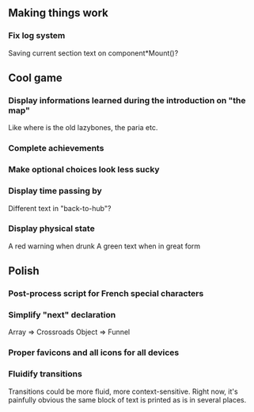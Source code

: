 ## Making things work

### Fix log system

Saving current section text on component*Mount()?

## Cool game

### Display informations learned during the introduction on "the map"

Like where is the old lazybones, the paria etc.

### Complete achievements

### Make optional choices look less sucky

### Display time passing by

Different text in "back-to-hub"?

### Display physical state

A red warning when drunk
A green text when in great form

## Polish

### Post-process script for French special characters

###  Simplify "next" declaration

Array => Crossroads
Object => Funnel

### Proper favicons and all icons for all devices

### Fluidify transitions

Transitions could be more fluid, more context-sensitive. Right now, it's painfully obvious the same block of text is printed as is in several places.

